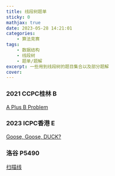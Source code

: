 ```yaml
---
title: 线段树题单
sticky: 0
mathjax: true
date: 2023-05-28 14:21:01
categories:
    - 算法竞赛
tags:
    - 数据结构
    - 线段树
    - 题单/题解
excerpt: 一些用到线段树的题目集合以及部分题解
cover:
---
```


### 2021 CCPC桂林 B

[A Plus B Problem](https://codeforces.com/gym/103409/problem/B)

### 2023 ICPC香港 E

[Goose, Goose, DUCK?](https://codeforces.com/gym/104172/problem/E)

### 洛谷 P5490

[扫描线](https://www.luogu.com.cn/problem/P5490)